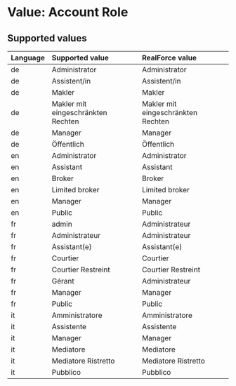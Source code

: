 # Value: Account Role

## Supported values

| Language | Supported value | RealForce value |
| :--- | :--- | :--- |
| de | Administrator | Administrator |
| de | Assistent/in | Assistent/in |
| de | Makler | Makler |
| de | Makler mit eingeschränkten Rechten | Makler mit eingeschränkten Rechten |
| de | Manager | Manager |
| de | Öffentlich | Öffentlich |
| en | Administrator | Administrator |
| en | Assistant | Assistant |
| en | Broker | Broker |
| en | Limited broker | Limited broker |
| en | Manager | Manager |
| en | Public | Public |
| fr | admin | Administrateur |
| fr | Administrateur | Administrateur |
| fr | Assistant(e) | Assistant(e) |
| fr | Courtier | Courtier |
| fr | Courtier Restreint | Courtier Restreint |
| fr | Gérant | Administrateur |
| fr | Manager | Manager |
| fr | Public | Public |
| it | Amministratore | Amministratore |
| it | Assistente | Assistente |
| it | Manager | Manager |
| it | Mediatore | Mediatore |
| it | Mediatore Ristretto | Mediatore Ristretto |
| it | Pubblico | Pubblico |
